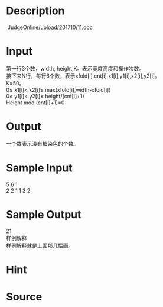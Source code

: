 
# Description

<div class="content"><p> <a href="/JudgeOnline/upload/201710/11.doc">JudgeOnline/upload/201710/11.doc</a></p></div>

# Input

<div class="content"><div>第一行3个数，width, height,K。表示宽度高度和操作次数。</div>
<div>接下来N行，每行6个数，表示xfold[i],cnt[i],x1[i],y1[i],x2[i],y2[i]。</div>
<div>K≤50。</div>
<div>0≤ x1[i]&lt; x2[i]≤ max(xfold[i],width-xfold[i])</div>
<div>0≤ y1[i]&lt; y2[i]≤ height/(cnt[i]+1)</div>
<div>Height mod (cnt[i]+1)=0</div>
<p></p></div>

# Output

<div class="content"><div>一个数表示没有被染色的个数。</div>
<p></p></div>

# Sample Input

<div class="content"><span class="sampledata">5 6 1<br/>
2 2 1 1 3 2</span></div>

# Sample Output

<div class="content"><span class="sampledata">21<br/>
样例解释<br/>
样例解释就是上面那几幅画。</span></div>

# Hint

<div class="content"><p></p></div>

# Source

<div class="content"><p><a href="problemset.php?search="></a></p></div>

